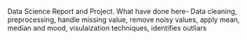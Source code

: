 Data Science Report and Project. What have done here- Data cleaning, preprocessing, handle missing value, remove noisy values, apply mean, median and mood, visulaization techniques, identifies outliars

